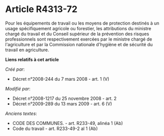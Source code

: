 # Article R4313-72

Pour les équipements de travail ou les moyens de protection destinés à un usage spécifiquement agricole ou forestier, les
attributions du ministre chargé du travail et du Conseil supérieur de la prévention des risques professionnels sont
respectivement exercées par le ministre chargé de l'agriculture et par la Commission nationale d'hygiène et de sécurité du
travail en agriculture.

**Liens relatifs à cet article**

_Créé par_:

  - Décret n°2008-244 du 7 mars 2008 - art. 1 (V)

_Modifié par_:

  - Décret n°2008-1217 du 25 novembre 2008 - art. 2
  - Décret n°2009-289 du 13 mars 2009 - art. 6 (V)

_Anciens textes_:

  - CODE DES COMMUNES. - art. R233-49, alinéa 1 (Ab)
  - Code du travail - art. R233-49-2 al 1 (Ab)
